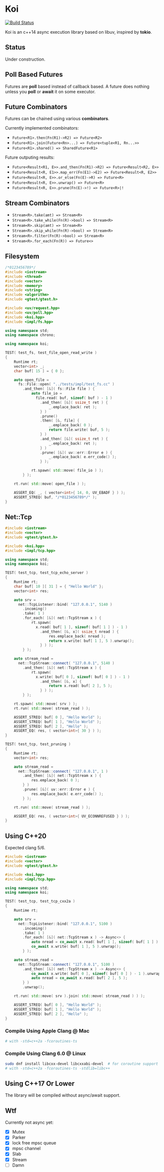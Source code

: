 # Koi

[![Build Status](https://dev.azure.com/qwq0433/qwq/_apis/build/status/xlnx.koi?branchName=master)](https://dev.azure.com/qwq0433/qwq/_build/latest?definitionId=1&branchName=master)

Koi is an c++14 async execution library based on libuv, inspired by **tokio**. 

## Status

Under construction.

## Poll Based Futures

Futures are **poll** based instead of callback based. A future does nothing unless you **poll** or **await** it on some executor.

## Future Combinators

Futures can be chained using various **combinators**.

Currently implemented combinators:

* `Future<R1>.then(Fn(R1)->R2) => Future<R2>`
* `Future<R1>.join(Future<Rn>...) => Future<tuple<R1, Rn...>>`
* `Future<R1>.shared() => SharedFuture<R1>`

Future outputing results:

* `Future<Result<R1, E>>.and_then(Fn(R1)->R2) => Future<Result<R2, E>>`
* `Future<Result<R, E1>>.map_err(Fn(E1)->E2) => Future<Result<R, E2>>`
* `Future<Result<R, E>>.or_else(Fn(E)->R) => Future<R>`
* `Future<Result<R, E>>.unwrap() => Future<R>`
* `Future<Result<R, E>>.prune(Fn(E)->!) => Future<R>|!`

## Stream Combinators

* `Stream<R>.take(amt) => Stream<R>`
* `Stream<R>.take_while(Fn(R)->bool) => Stream<R>`
* `Stream<R>.skip(amt) => Stream<R>`
* `Stream<R>.skip_while(Fn(R)->bool) => Stream<R>`
* `Stream<R>.filter(Fn(R)->bool) => Stream<R>`
* `Stream<R>.for_each(Fn(R)) => Future<>`

## Filesystem

```cpp
/*0123456789*/
#include <iostream>
#include <thread>
#include <vector>
#include <memory>
#include <string>
#include <algorithm>
#include <gtest/gtest.h>

#include <uv/request.hpp>
#include <uv/poll.hpp>
#include <koi.hpp>
#include <impl/fs.hpp>

using namespace std;
using namespace chrono;

using namespace koi;

TEST( test_fs, test_file_open_read_write )
{
	Runtime rt;
	vector<int> _;
	char buf[ 15 ] = { 0 };

	auto open_file =
	  fs::File::open( "../tests/impl/test_fs.cc" )
		.and_then( [&]( fs::File file ) {
			auto file_io =
			  file.read( buf, sizeof( buf ) - 1 )
				.and_then( [&]( ssize_t ret ) {
					_.emplace_back( ret );
				} )
				.prune()
				.then( [&, file] {
					_.emplace_back( 0 );
					return file.write( buf, 5 );
				} )
				.and_then( [&]( ssize_t ret ) {
					_.emplace_back( ret );
				} )
				.prune( [&]( uv::err::Error e ) {
					_.emplace_back( e.err_code() );
				} );

			rt.spawn( std::move( file_io ) );
		} );

	rt.run( std::move( open_file ) );

	ASSERT_EQ( _, ( vector<int>{ 14, 0, UV_EBADF } ) );
	ASSERT_STREQ( buf, "/*0123456789*/" );
}
```

## Net::Tcp

```cpp
#include <iostream>
#include <vector>
#include <gtest/gtest.h>

#include <koi.hpp>
#include <impl/tcp.hpp>

using namespace std;
using namespace koi;

TEST( test_tcp, test_tcp_echo_server )
{
	Runtime rt;
	char buf[ 10 ][ 31 ] = { "Hello World" };
	vector<int> res;

	auto srv =
	  net::TcpListener::bind( "127.0.0.1", 5140 )
		.incoming()
		.take( 1 )
		.for_each( [&]( net::TcpStream x ) {
			rt.spawn(
			  x.read( buf[ 1 ], sizeof( buf[ 1 ] ) - 1 )
				.and_then( [&, x]( ssize_t nread ) {
					res.emplace_back( nread );
					return x.write( buf[ 1 ], 5 ).unwrap();
				} ) );
		} );

	auto stream_read =
	  net::TcpStream::connect( "127.0.0.1", 5140 )
		.and_then( [&]( net::TcpStream x ) {
			rt.spawn(
			  x.write( buf[ 0 ], sizeof( buf[ 0 ] ) - 1 )
				.and_then( [&, x] {
					return x.read( buf[ 2 ], 5 );
				} ) );
		} );

	rt.spawn( std::move( srv ) );
	rt.run( std::move( stream_read ) );

	ASSERT_STREQ( buf[ 0 ], "Hello World" );
	ASSERT_STREQ( buf[ 1 ], "Hello World" );
	ASSERT_STREQ( buf[ 2 ], "Hello" );
	ASSERT_EQ( res, ( vector<int>{ 30 } ) );
}

TEST( test_tcp, test_pruning )
{
	Runtime rt;
	vector<int> res;

	auto stream_read =
	  net::TcpStream::connect( "127.0.0.1", 1 )
		.and_then( [&]( net::TcpStream x ) {
			res.emplace_back( 0 );
		} )
		.prune( [&]( uv::err::Error e ) {
			res.emplace_back( e.err_code() );
		} );

	rt.run( std::move( stream_read ) );

	ASSERT_EQ( res, ( vector<int>{ UV_ECONNREFUSED } ) );
}
```

## Using C++20

Expected clang 5/6.

```cpp
#include <iostream>
#include <vector>
#include <gtest/gtest.h>

#include <koi.hpp>
#include <impl/tcp.hpp>

using namespace std;
using namespace koi;

TEST( test_tcp, test_tcp_cxx2a )
{
	Runtime rt;

	auto srv =
	  net::TcpListener::bind( "127.0.0.1", 5100 )
		.incoming()
		.take( 1 )
		.for_each( [&]( net::TcpStream x ) -> Async<> {
			auto nread = co_await x.read( buf[ 1 ], sizeof( buf[ 1 ] ) - 1 ).prune();
			co_await x.write( buf[ 1 ], 5 ).unwrap();
		} );

	auto stream_read =
	  net::TcpStream::connect( "127.0.0.1", 5100 )
		.and_then( [&]( net::TcpStream x ) -> Async<> {
			co_await x.write( buf[ 0 ], sizeof( buf[ 0 ] ) - 1 ).unwrap();
			auto nread = co_await x.read( buf[ 2 ], 5 );
		} )
		.unwrap();

	rt.run( std::move( srv ).join( std::move( stream_read ) ) );

	ASSERT_STREQ( buf[ 0 ], "Hello World" );
	ASSERT_STREQ( buf[ 1 ], "Hello World" );
	ASSERT_STREQ( buf[ 2 ], "Hello" );
}
```

### Compile Using Apple Clang @ Mac

```bash
# with -std=c++2a -fcoroutines-ts
```

### Compile Using Clang 6.0 @ Linux

```bash
sudo dnf install libcxx-devel libcxxabi-devel  # for coroutine support
# with -std=c++2a -fcoroutines-ts -stdlib=libc++
```

## Using C++17 Or Lower

The library will be compiled without async/await support.

## Wtf

Currently not async yet:
- [X] Mutex<T>
- [X] Parker
- [X] lock free mpsc queue
- [X] mpsc channel
- [X] Slab
- [X] Stream
- [ ] Damn
